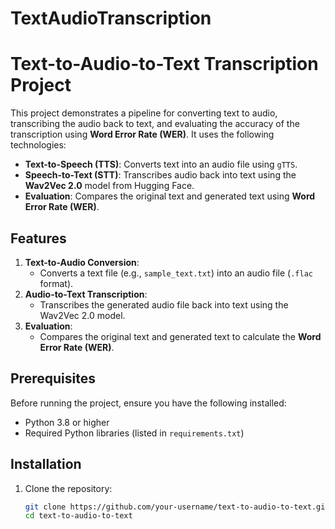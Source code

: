 # TextAudioTranscription
# Text-to-Audio-to-Text Transcription Project

This project demonstrates a pipeline for converting text to audio, transcribing the audio back to text, and evaluating the accuracy of the transcription using **Word Error Rate (WER)**. It uses the following technologies:
- **Text-to-Speech (TTS)**: Converts text into an audio file using `gTTS`.
- **Speech-to-Text (STT)**: Transcribes audio back into text using the **Wav2Vec 2.0** model from Hugging Face.
- **Evaluation**: Compares the original text and generated text using **Word Error Rate (WER)**.

## Features
1. **Text-to-Audio Conversion**:
   - Converts a text file (e.g., `sample_text.txt`) into an audio file (`.flac` format).
2. **Audio-to-Text Transcription**:
   - Transcribes the generated audio file back into text using the Wav2Vec 2.0 model.
3. **Evaluation**:
   - Compares the original text and generated text to calculate the **Word Error Rate (WER)**.

## Prerequisites
Before running the project, ensure you have the following installed:
- Python 3.8 or higher
- Required Python libraries (listed in `requirements.txt`)

## Installation
1. Clone the repository:
   ```bash
   git clone https://github.com/your-username/text-to-audio-to-text.git
   cd text-to-audio-to-text


